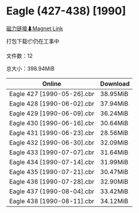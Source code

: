 # Eagle (427-438) [1990]

[磁力链接⬇Magnet Link](magnet:?xt=urn:btih:2780c77c47a3b07a0409de4f87a86d021fad7d0b&dn=Eagle%20%28427-438%29%20%5B1990%5D)

打包下载📦仍在工事中

文件数：12

总大小：398.94MiB

Online | Download
--- | ---
Eagle 427 \[1990-05-26\].cbr | 38.95MiB
Eagle 428 \[1990-06-02\].cbr | 37.94MiB
Eagle 429 \[1990-06-09\].cbr | 36.24MiB
Eagle 430 \[1990-06-16\].cbr | 30.64MiB
Eagle 431 \[1990-06-23\].cbr | 28.56MiB
Eagle 432 \[1990-06-30\].cbr | 32.09MiB
Eagle 433 \[1990-07-07\].cbr | 31.64MiB
Eagle 434 \[1990-07-14\].cbr | 31.99MiB
Eagle 435 \[1990-07-21\].cbr | 30.47MiB
Eagle 436 \[1990-07-28\].cbr | 32.90MiB
Eagle 437 {1990-08-04\].cbr | 33.42MiB
Eagle 438 \[1990-08-11\].cbr | 34.12MiB